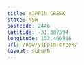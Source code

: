 ```yaml
---
title: YIPPIN CREEK
state: NSW
postcode: 2446
latitude: -31.387394
longitude: 152.466916
url: /nsw/yippin-creek/
layout: suburb
---
```

